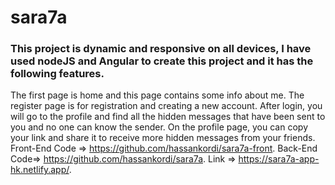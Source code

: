 # sara7a

### This project is dynamic and responsive on all devices, I have used nodeJS and Angular to create this project and it has the following features.

The first page is home and this page contains some info about me.
The register page is for registration and creating a new account.
After login, you will go to the profile and find all the hidden messages that have been sent to you and no one can know the sender.
On the profile page, you can copy your link and share it to receive more hidden messages from your friends.
Front-End Code => https://github.com/hassankordi/sara7a-front.
Back-End Code=> https://github.com/hassankordi/sara7a.
Link => https://sara7a-app-hk.netlify.app/.


